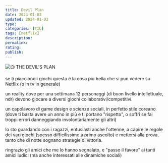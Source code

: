 ```yaml
---
title: Devil Plan
date: 2024-01-03
updated: 2024-01-03
type: 
categories: [TIL]
tags: [netflix]
description: 
permalink: 
rating: 
publish: 
---
```

 ![📺](https://static.xx.fbcdn.net/images/emoji.php/v9/t26/2/16/1f4fa.png) THE DEVIL'S PLAN

se ti piacciono i giochi questa è la cosa più bella che si può vedere su Netflix (o in tv in generale)

un reality dove per una settimana 12 personaggi (di buon livello intellettuale, ndr) devono giocare a diversi giochi collaborativi/competitivi.

un capolavoro di game design e scienze sociali, in perfetto stile coreano (dove ti basta avere un anno in più e ti portano "rispetto", o soffri se fai troppi errori danneggiando involontariamente gli altri)

lo sto guardando con i ragazzi, entusiasti anche l'ottenne, a capire le regole dei vari giochi (spesso difficilissime a primo ascolto) e mettersi alla prova, tanto che di notte sognano strategie di vittoria.

ringrazio gli amici che me lo hanno segnalato, e "passo il favore" ai tanti amici ludici (ma anche interessati alle dinamiche sociali)